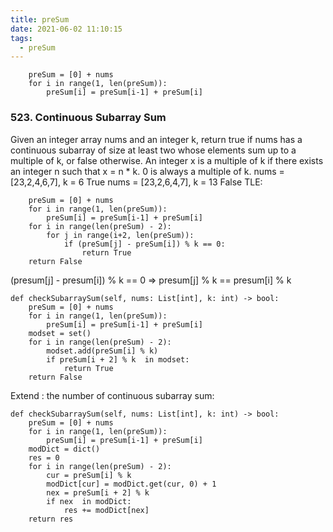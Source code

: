 ```yaml
---
title: preSum
date: 2021-06-02 11:10:15
tags:
  - preSum
---
```


        preSum = [0] + nums
        for i in range(1, len(preSum)):
            preSum[i] = preSum[i-1] + preSum[i]

### 523. Continuous Subarray Sum
Given an integer array nums and an integer k, return true if nums has a continuous subarray of size at least two whose elements sum up to a multiple of k, or false otherwise.
An integer x is a multiple of k if there exists an integer n such that x = n * k. 0 is always a multiple of k.
nums = [23,2,4,6,7], k = 6 True
nums = [23,2,6,4,7], k = 13 False
TLE:

        preSum = [0] + nums
        for i in range(1, len(preSum)):
            preSum[i] = preSum[i-1] + preSum[i]
        for i in range(len(preSum) - 2):
            for j in range(i+2, len(preSum)):
                if (preSum[j] - preSum[i]) % k == 0:
                    return True
        return False

(presum[j] - presum[i]) % k == 0  => presum[j] % k == presum[i] % k


    def checkSubarraySum(self, nums: List[int], k: int) -> bool:
        preSum = [0] + nums
        for i in range(1, len(preSum)):
            preSum[i] = preSum[i-1] + preSum[i]
        modset = set()
        for i in range(len(preSum) - 2):
            modset.add(preSum[i] % k)
            if preSum[i + 2] % k  in modset:
                return True
        return False

Extend : the number of continuous subarray sum:

    def checkSubarraySum(self, nums: List[int], k: int) -> bool:
        preSum = [0] + nums
        for i in range(1, len(preSum)):
            preSum[i] = preSum[i-1] + preSum[i]
        modDict = dict()
        res = 0
        for i in range(len(preSum) - 2):
            cur = preSum[i] % k
            modDict[cur] = modDict.get(cur, 0) + 1
            nex = preSum[i + 2] % k
            if nex  in modDict:
                res += modDict[nex]
        return res




